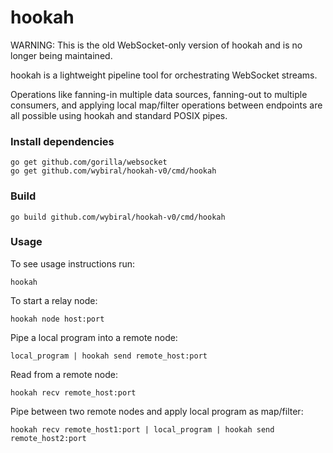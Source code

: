 # hookah
WARNING: This is the old WebSocket-only version of hookah and is no longer being
maintained.

hookah is a lightweight pipeline tool for orchestrating WebSocket streams.

Operations like fanning-in multiple data sources, fanning-out to multiple
consumers, and applying local map/filter operations between endpoints are all
possible using hookah and standard POSIX pipes.

### Install dependencies
```
go get github.com/gorilla/websocket
go get github.com/wybiral/hookah-v0/cmd/hookah
```
### Build
```
go build github.com/wybiral/hookah-v0/cmd/hookah
```
### Usage
To see usage instructions run:
```
hookah
```
To start a relay node:
```
hookah node host:port
```
Pipe a local program into a remote node:
```
local_program | hookah send remote_host:port
```
Read from a remote node:
```
hookah recv remote_host:port
```
Pipe between two remote nodes and apply local program as map/filter:
```
hookah recv remote_host1:port | local_program | hookah send remote_host2:port
```
